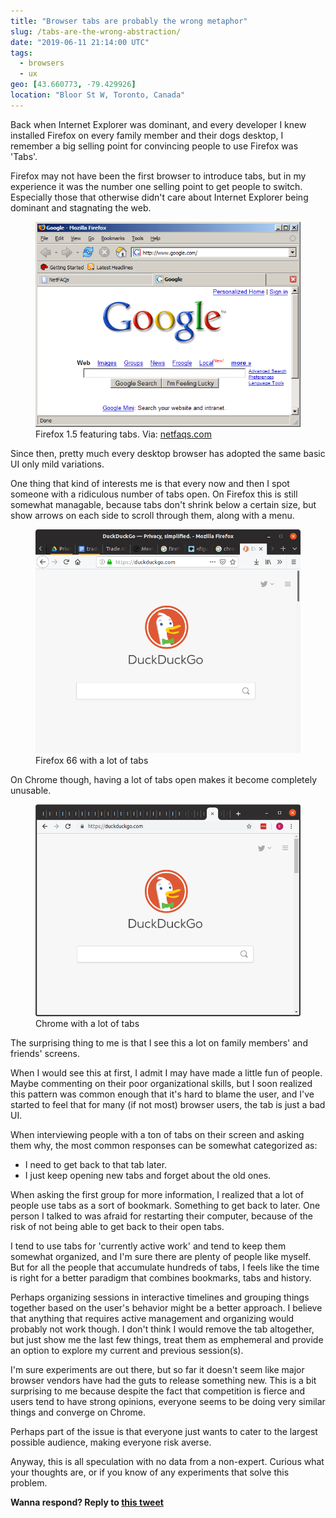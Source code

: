 ```yaml
---
title: "Browser tabs are probably the wrong metaphor"
slug: /tabs-are-the-wrong-abstraction/
date: "2019-06-11 21:14:00 UTC"
tags:
  - browsers
  - ux
geo: [43.660773, -79.429926]
location: "Bloor St W, Toronto, Canada"
---
```


Back when Internet Explorer was dominant, and every developer I knew installed
Firefox on every family member and their dogs desktop, I remember a big selling
point for convincing people to use Firefox was 'Tabs'.

Firefox may not have been the first browser to introduce tabs, but in my
experience it was the number one selling point to get people to switch.
Especially those that otherwise didn't care about Internet Explorer being
dominant and stagnating the web.

<figure>
  <img src="/resources/images/posts/tabs/firefox.png" alt="Firefox 1.5 featuring tabs" style="max-width: 100%"/>
  <figcaption>Firefox 1.5 featuring tabs. Via: <a href="http://www.netfaqs.com/windows/browsers/firefox15/index.asp">netfaqs.com</a></figcaption>
</figure>

Since then, pretty much every desktop browser has adopted the same basic UI
only mild variations.

One thing that kind of interests me is that every now and then I spot someone
with a ridiculous number of tabs open. On Firefox this is still somewhat
managable, because tabs don't shrink below a certain size, but show arrows on
each side to scroll through them, along with a menu. 

<figure style="max-width: 100%">
  <img src="/resources/images/posts/tabs/firefox-current.png" alt="Firefox 66 with a lot of tabs" style="max-width: 100%"/>
  <figcaption>Firefox 66 with a lot of tabs</figcaption>
</figure>

On Chrome though, having a lot of tabs open makes it become completely
unusable.

<figure style="max-width: 100%">
  <img src="/resources/images/posts/tabs/chrome.png" alt="Chrome with a lot of tabs" style="max-width: 100%"/>
  <figcaption>Chrome with a lot of tabs</figcaption>
</figure>

The surprising thing to me is that I see this a lot on family members' and
friends' screens.

When I would see this at first, I admit I may have made a little fun of people.
Maybe commenting on their poor organizational skills, but I soon realized this
pattern was common enough that it's hard to blame the user, and I've started to
feel that for many (if not most) browser users, the tab is just a bad UI.

When interviewing people with a ton of tabs on their screen and asking them
why, the most common responses can be somewhat categorized as:

* I need to get back to that tab later.
* I just keep opening new tabs and forget about the old ones.

When asking the first group for more information, I realized that a lot of
people use tabs as a sort of bookmark. Something to get back to later. One
person I talked to was afraid for restarting their computer, because of the
risk of not being able to get back to their open tabs.

I tend to use tabs for 'currently active work' and tend to keep them somewhat
organized, and I'm sure there are plenty of people like myself. But for all
the people that accumulate hundreds of tabs, I feels like the time is right for
a better paradigm that combines bookmarks, tabs and history.

Perhaps organizing sessions in interactive timelines and grouping things together
based on the user's behavior might be a better approach. I believe that anything
that requires active management and organizing would probably not work though.
I don't think I would remove the tab altogether, but just show me the last few
things, treat them as emphemeral and provide an option to explore my current
and previous session(s).

I'm sure experiments are out there, but so far it doesn't seem like major
browser vendors have had the guts to release something new. This is a bit
surprising to me because despite the fact that competition is fierce and
users tend to have strong opinions, everyone seems to be doing very similar
things and converge on Chrome.

Perhaps part of the issue is that everyone just wants to cater to the largest
possible audience, making everyone risk averse.

Anyway, this is all speculation with no data from a non-expert. Curious what
your thoughts are, or if you know of any experiments that solve this problem.

**Wanna respond? Reply to [this tweet][1]**

[1]: https://twitter.com/evertp/status/1138555764392497155
